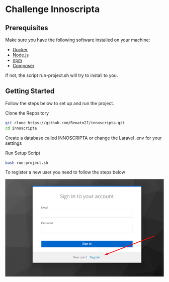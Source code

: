 # Challenge Innoscripta

## Prerequisites

Make sure you have the following software installed on your machine:

- [Docker](https://www.docker.com/)
- [Node.js](https://nodejs.org/)
- [npm](https://www.npmjs.com/)
- [Composer](https://getcomposer.org/)

If not, the script run-project.sh will try to install to you.

## Getting Started

Follow the steps below to set up and run the project.

Clone the Repository

```bash
git clone https://github.com/Renato27/innoscripta.git
cd innoscripta
```

Create a database called INNOSCRIPTA or change the Laravel .env for your settings

Run Setup Script

```bash
bash run-project.sh
```

To register a new user you need to follow the steps below

![Alt text](image.png)
